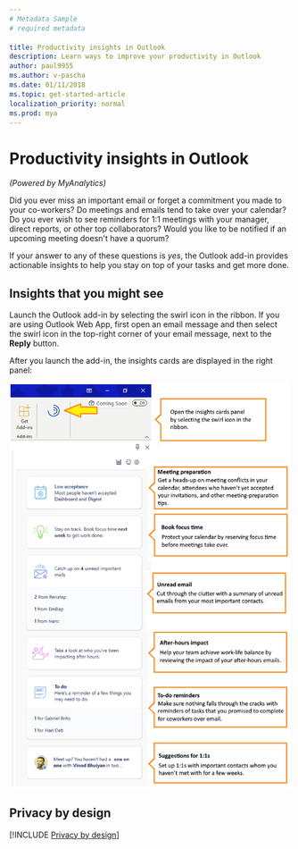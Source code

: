 ```yaml
---
# Metadata Sample
# required metadata

title: Productivity insights in Outlook
description: Learn ways to improve your productivity in Outlook 
author: paul9955
ms.author: v-pascha
ms.date: 01/11/2018
ms.topic: get-started-article
localization_priority: normal 
ms.prod: mya
---
```


# Productivity insights in Outlook

_(Powered by MyAnalytics)_

Did you ever miss an important email or forget a commitment you made to your co-workers? Do meetings and emails tend to take over your calendar? Do you ever wish to see reminders for 1:1 meetings with your manager, direct reports, or other top collaborators? Would you like to be notified if an upcoming meeting doesn't have a quorum? 

If your answer to any of these questions is _yes_, the Outlook add-in provides actionable insights to help you stay on top of your tasks and get more done. 

## Insights that you might see 

Launch the Outlook add-in by selecting the swirl icon in the ribbon. If you are using Outlook Web App, first open an email message and then select the swirl icon in the top-right corner of your email message, next to the **Reply** button.

After you launch the add-in, the insights cards are displayed in the right panel:

![Insights panel](../../images/mya/overview/cards-panel-16.png)

## Privacy by design 

[!INCLUDE [Privacy by design](../includes/privacy-by-design.md)]



